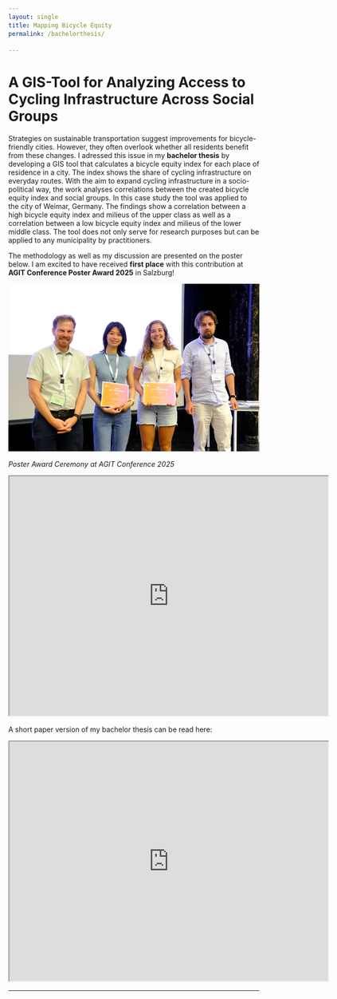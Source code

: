 ```yaml
---
layout: single
title: Mapping Bicycle Equity
permalink: /bachelorthesis/

---
```


# A GIS-Tool for Analyzing Access to Cycling Infrastructure Across Social Groups

Strategies on sustainable transportation suggest improvements for bicycle-friendly cities. However, they often overlook whether all residents benefit from these changes. I adressed this issue in my **bachelor thesis** by developing a GIS tool that calculates a bicycle equity index for each place of residence in a city. The index shows the share of cycling infrastructure on everyday routes. With the aim to expand cycling infrastructure in a socio-political way, the work analyses correlations between the created bicycle equity index and social groups. In this case study the tool was applied to the city of Weimar, Germany. The findings show a correlation between a high bicycle equity index and milieus of the upper class as well as a correlation between a low bicycle equity index and milieus of the lower middle class. The tool does not only serve for research purposes but can be applied to any municipality by practitioners.

The methodology as well as my discussion are presented on the poster below. I am excited to have received **first place** with this contribution at **AGIT Conference Poster Award 2025** in Salzburg!



![AGIT POSTER AWARD](/assets/images/AGIT_PosterAward.jpg)

*Poster Award Ceremony at AGIT Conference 2025*


<iframe src="https://drive.google.com/file/d/1NAou9NxHGv-TLkGjZeMNAG4-eg1vRQE1/preview" width="640" height="480" allow="autoplay"></iframe>


A short paper version of my bachelor thesis can be read here:

<iframe src="https://drive.google.com/file/d/1iXQ-I3VEI1M5bs9A7dm_FB_Vzx--jrmC/preview" width="640" height="480" allow="autoplay"></iframe>

---

